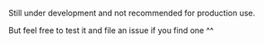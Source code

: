 Still under development and not recommended for production use.

But feel free to test it and file an issue if you find one ^^